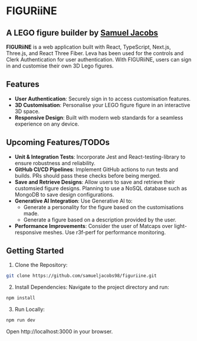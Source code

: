 # FIGURiiNE

## A LEGO figure builder by [Samuel Jacobs](https://github.com/samueljacobs98)

**FIGURiiNE** is a web application built with React, TypeScript, Next.js, Three.js, and React Three Fiber. Leva has been used for the controls and Clerk Authentication for user authentication. With FIGURiiNE, users can sign in and customise their own 3D Lego figures.

## Features

- **User Authentication**: Securely sign in to access customisation features.
- **3D Customisation**: Personalise your LEGO figure figure in an interactive 3D space.
- **Responsive Design**: Built with modern web standards for a seamless experience on any device.

## Upcoming Features/TODOs

- **Unit & Integration Tests**: Incorporate Jest and React-testing-library to ensure robustness and reliability.
- **GitHub CI/CD Pipelines**: Implement GitHub actions to run tests and builds. PRs should pass these checks before being merged.
- **Save and Retrieve Designs**: Allow users to save and retrieve their customsied figure designs. Planning to use a NoSQL database such as MongoDB to save design configurations.
- **Generative AI Integration**: Use Generative AI to:
  - Generate a personality for the figure based on the customisations made.
  - Generate a figure based on a description provided by the user.
- **Performance Improvements**: Consider the user of Matcaps over light-responsive meshes. Use r3f-perf for performance monitoring.

## Getting Started

1. Clone the Repository:

```bash
git clone https://github.com/samueljacobs98/figuriine.git
```

2. Install Dependencies:
   Navigate to the project directory and run:

```bash
npm install
```

3. Run Locally:

```bash
npm run dev
```

Open http://localhost:3000 in your browser.
